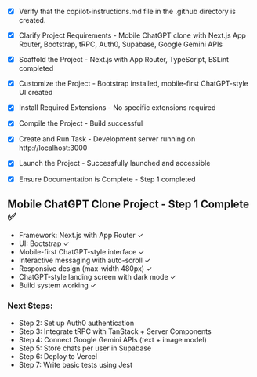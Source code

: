 <!-- Use this file to provide workspace-specific custom instructions to Copilot. For more details, visit https://code.visualstudio.com/docs/copilot/copilot-customization#_use-a-githubcopilotinstructionsmd-file -->
- [x] Verify that the copilot-instructions.md file in the .github directory is created.

- [x] Clarify Project Requirements - Mobile ChatGPT clone with Next.js App Router, Bootstrap, tRPC, Auth0, Supabase, Google Gemini APIs

- [x] Scaffold the Project - Next.js with App Router, TypeScript, ESLint completed

- [x] Customize the Project - Bootstrap installed, mobile-first ChatGPT-style UI created

- [x] Install Required Extensions - No specific extensions required

- [x] Compile the Project - Build successful

- [x] Create and Run Task - Development server running on http://localhost:3000

- [x] Launch the Project - Successfully launched and accessible

- [x] Ensure Documentation is Complete - Step 1 completed

## Mobile ChatGPT Clone Project - Step 1 Complete ✅
- Framework: Next.js with App Router ✓
- UI: Bootstrap ✓  
- Mobile-first ChatGPT-style interface ✓
- Interactive messaging with auto-scroll ✓
- Responsive design (max-width 480px) ✓
- ChatGPT-style landing screen with dark mode ✓
- Build system working ✓

### Next Steps:
- Step 2: Set up Auth0 authentication
- Step 3: Integrate tRPC with TanStack + Server Components  
- Step 4: Connect Google Gemini APIs (text + image model)
- Step 5: Store chats per user in Supabase
- Step 6: Deploy to Vercel
- Step 7: Write basic tests using Jest
